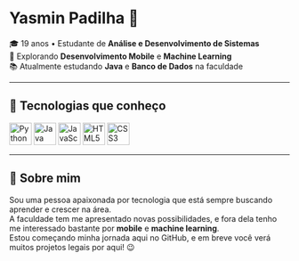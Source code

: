 <h1 align="left">Yasmin Padilha 👋</h1>

<p align="left">
  🎓 19 anos • Estudante de <strong>Análise e Desenvolvimento de Sistemas</strong> <br>
  🚀 Explorando <strong>Desenvolvimento Mobile</strong> e <strong>Machine Learning</strong> <br>
  📚 Atualmente estudando <strong>Java</strong> e <strong>Banco de Dados</strong> na faculdade
</p>

---

## 🚀 Tecnologias que conheço

<p align="left">
  <img src="https://cdn.jsdelivr.net/gh/devicons/devicon/icons/python/python-original.svg" alt="Python" width="40" height="40"/>
  <img src="https://cdn.jsdelivr.net/gh/devicons/devicon/icons/java/java-original.svg" alt="Java" width="40" height="40"/>
  <img src="https://cdn.jsdelivr.net/gh/devicons/devicon/icons/javascript/javascript-original.svg" alt="JavaScript" width="40" height="40"/>
  <img src="https://cdn.jsdelivr.net/gh/devicons/devicon/icons/html5/html5-original.svg" alt="HTML5" width="40" height="40"/>
  <img src="https://cdn.jsdelivr.net/gh/devicons/devicon/icons/css3/css3-original.svg" alt="CSS3" width="40" height="40"/>
</p>

---

## 💬 Sobre mim

Sou uma pessoa apaixonada por tecnologia que está sempre buscando aprender e crescer na área.  
A faculdade tem me apresentado novas possibilidades, e fora dela tenho me interessado bastante por **mobile** e **machine learning**.  
Estou começando minha jornada aqui no GitHub, e em breve você verá muitos projetos legais por aqui! 😉
